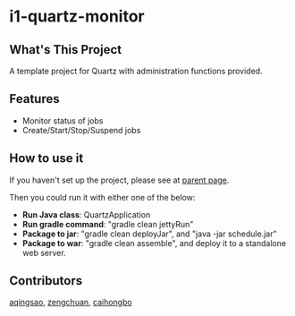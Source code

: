 i1-quartz-monitor
=================

## What's This Project

A template project for Quartz with administration functions provided.

## Features

* Monitor status of jobs
* Create/Start/Stop/Suspend jobs

## How to use it
If you haven't set up the project, please see at [parent page](https://github.com/aqingsao/i1#set-up-your-idea-project).

Then you could run it with either one of the below:
* **Run Java class**: QuartzApplication
* **Run gradle command**: "gradle clean jettyRun"
* **Package to jar**: "gradle clean deployJar", and "java -jar schedule.jar"
* **Package to war**: "gradle clean assemble", and deploy it to a standalone web server.

## Contributors
[aqingsao](https://github.com/aqingsao), [zengchuan](https://github.com/zengchuan), [caihongbo](https://github.com/caihongbo)
